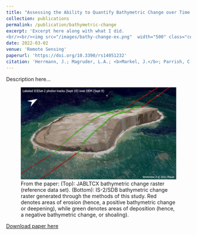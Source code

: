 ```yaml
---
title: "Assessing the Ability to Quantify Bathymetric Change over Time Using Solely Satellite-Based Measurements"
collection: publications
permalink: /publication/bathymetric-change
excerpt: 'Excerpt here along with what I did.
<br/><br/><img src="/images/bathy-change-ex.png"  width="500" class="center">'
date: 2022-03-02
venue: 'Remote Sensing'
paperurl: 'https://doi.org/10.3390/rs14051232'
citation: 'Herrmann, J.; Magruder, L.A.; <b>Markel, J.</b>; Parrish, C.E. Assessing the Ability to Quantify Bathymetric Change over Time Using Solely Satellite-Based Measurements. Remote Sens. 2022, 14, 1232.'
---
```


Description here...

<figure>
  <img src="/images/volcano_dem.png"  width="600">
  <figcaption>From the paper: (Top): JABLTCX bathymetric change raster (reference data set). (Bottom): IS-2/SDB bathymetric change raster generated through the methods of this study. Red denotes areas of erosion (hence, a positive bathymetric change or deepening), while green denotes areas of deposition (hence, a negative bathymetric change, or shoaling).</figcaption>
</figure>

[Download paper here](http://jonm3d.github.io/files/bathymetric-change.pdf)
